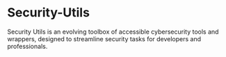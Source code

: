 # Security-Utils
Security Utils is an evolving toolbox of accessible cybersecurity tools and wrappers, designed to streamline security tasks for developers and professionals.
